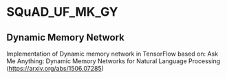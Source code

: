 # SQuAD_UF_MK_GY

## Dynamic Memory Network

Implementation of Dynamic memory network in TensorFlow based on: 
Ask Me Anything: Dynamic Memory Networks for Natural Language Processing
(https://arxiv.org/abs/1506.07285)
